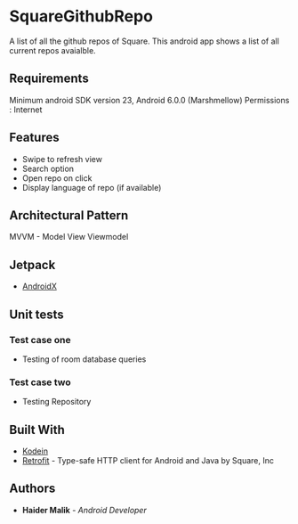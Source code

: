 # SquareGithubRepo

A list of all the github repos of Square. This android app shows a list of all current repos avaialble.

## Requirements

Minimum android SDK version 23, Android 6.0.0 (Marshmellow)
Permissions : Internet

## Features

 - Swipe to refresh view
 - Search option
 - Open repo on click
 - Display language of repo (if available)

## Architectural Pattern

MVVM - Model View Viewmodel

## Jetpack

* [AndroidX](https://developer.android.com/jetpack)

## Unit tests

### Test case one
 - Testing of room database queries

### Test case two
 - Testing Repository
 
## Built With

* [Kodein](https://github.com/Kodein-Framework/Kodein-DI)
* [Retrofit](https://github.com/square/retrofit) - Type-safe HTTP client for Android and Java by Square, Inc

## Authors

* **Haider Malik** - *Android Developer* 

